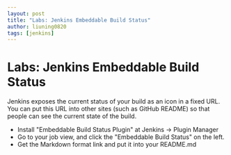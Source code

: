 ```yaml
---
layout: post
title: "Labs: Jenkins Embeddable Build Status"
author: liuning0820
tags: [jenkins]
---
```


# Labs: Jenkins Embeddable Build Status

Jenkins exposes the current status of your build as an icon in a fixed URL. You can put this URL into other sites (such as GitHub README) so that people can see the current state of the build.

- Install "Embeddable Build Status Plugin" at Jenkins -> Plugin Manager
- Go to your job view, and click the "Embeddable Build Status" on the left.
- Get the Markdown format link and put it into your README.md
